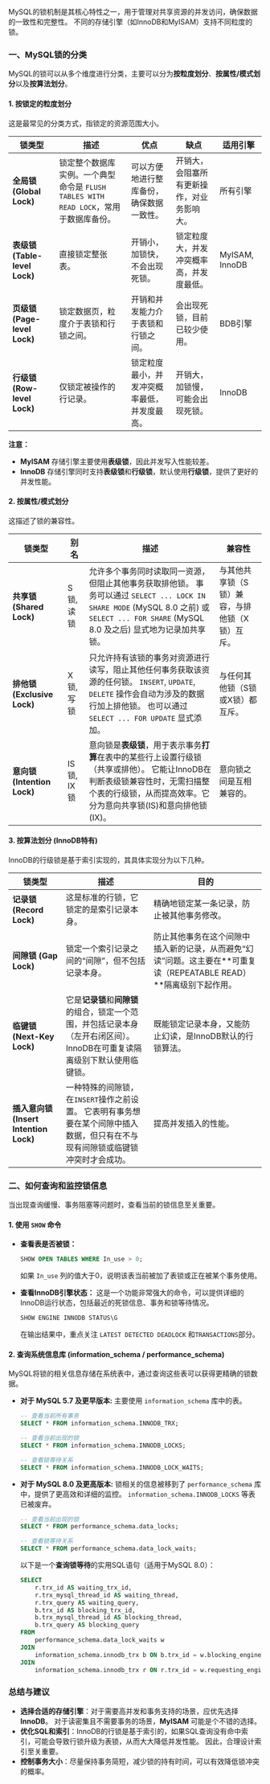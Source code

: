 MySQL的锁机制是其核心特性之一，用于管理对共享资源的并发访问，确保数据的一致性和完整性。 不同的存储引擎（如InnoDB和MyISAM）支持不同粒度的锁。

### 一、MySQL锁的分类

MySQL的锁可以从多个维度进行分类，主要可以分为**按粒度划分**、**按属性/模式划分**以及**按算法划分**。

#### 1. 按锁定的粒度划分

这是最常见的分类方式，指锁定的资源范围大小。

| 锁类型 | 描述 | 优点 | 缺点 | 适用引擎 |
| --- | --- | --- | --- | --- |
| **全局锁 (Global Lock)** | 锁定整个数据库实例。一个典型命令是 `FLUSH TABLES WITH READ LOCK`，常用于数据库备份。 | 可以方便地进行整库备份，确保数据一致性。 | 开销大，会阻塞所有更新操作，对业务影响大。 | 所有引擎 |
| **表级锁 (Table-level Lock)** | 直接锁定整张表。 | 开销小，加锁快，不会出现死锁。 | 锁定粒度大，并发冲突概率高，并发度最低。 | MyISAM, InnoDB |
| **页级锁 (Page-level Lock)** | 锁定数据页，粒度介于表锁和行锁之间。 | 开销和并发能力介于表锁和行锁之间。 | 会出现死锁，目前已较少使用。 | BDB引擎 |
| **行级锁 (Row-level Lock)** | 仅锁定被操作的行记录。 | 锁定粒度最小，并发冲突概率最低，并发度最高。 | 开销大，加锁慢，可能会出现死锁。 | InnoDB |

**注意：**
*   **MyISAM** 存储引擎主要使用**表级锁**，因此并发写入性能较差。
*   **InnoDB** 存储引擎同时支持**表级锁**和**行级锁**，默认使用**行级锁**，提供了更好的并发性能。

#### 2. 按属性/模式划分

这描述了锁的兼容性。

| 锁类型 | 别名 | 描述 | 兼容性 |
| --- | --- | --- | --- |
| **共享锁 (Shared Lock)** | S锁, 读锁 | 允许多个事务同时读取同一资源，但阻止其他事务获取排他锁。 事务可以通过 `SELECT ... LOCK IN SHARE MODE` (MySQL 8.0 之前) 或 `SELECT ... FOR SHARE` (MySQL 8.0 及之后) 显式地为记录加共享锁。 | 与其他共享锁（S锁）兼容，与排他锁（X锁）互斥。 |
| **排他锁 (Exclusive Lock)** | X锁, 写锁 | 只允许持有该锁的事务对资源进行读写，阻止其他任何事务获取该资源的任何锁。 `INSERT`, `UPDATE`, `DELETE` 操作会自动为涉及的数据行加上排他锁。 也可以通过 `SELECT ... FOR UPDATE` 显式添加。 | 与任何其他锁（S锁或X锁）都互斥。 |
| **意向锁 (Intention Lock)** | IS锁, IX锁 | 意向锁是**表级锁**，用于表示事务**打算**在表中的某些行上设置行级锁（共享或排他）。 它能让InnoDB在判断表级锁兼容性时，无需扫描整个表的行级锁，从而提高效率。它分为意向共享锁(IS)和意向排他锁(IX)。 | 意向锁之间是互相兼容的。 |

#### 3. 按算法划分 (InnoDB特有)

InnoDB的行级锁是基于索引实现的，其具体实现分为以下几种。

| 锁类型 | 描述 | 目的 |
| --- | --- | --- |
| **记录锁 (Record Lock)** | 这是标准的行锁，它锁定的是索引记录本身。 | 精确地锁定某一条记录，防止被其他事务修改。 |
| **间隙锁 (Gap Lock)** | 锁定一个索引记录之间的“间隙”，但不包括记录本身。 | 防止其他事务在这个间隙中插入新的记录，从而避免“幻读”问题。这主要在**可重复读（REPEATABLE READ）**隔离级别下起作用。 |
| **临键锁 (Next-Key Lock)** | 它是**记录锁**和**间隙锁**的组合，锁定一个范围，并包括记录本身（左开右闭区间）。 InnoDB在可重复读隔离级别下默认使用临键锁。 | 既能锁定记录本身，又能防止幻读，是InnoDB默认的行锁算法。 |
| **插入意向锁 (Insert Intention Lock)** | 一种特殊的间隙锁，在`INSERT`操作之前设置。 它表明有事务想要在某个间隙中插入数据，但只有在不与现有间隙锁或临键锁冲突时才会成功。 | 提高并发插入的性能。 |

### 二、如何查询和监控锁信息

当出现查询缓慢、事务阻塞等问题时，查看当前的锁信息至关重要。

#### 1. 使用 `SHOW` 命令

*   **查看表是否被锁：**
    ```sql
    SHOW OPEN TABLES WHERE In_use > 0;
    ```
    如果 `In_use` 列的值大于0，说明该表当前被加了表锁或正在被某个事务使用。

*   **查看InnoDB引擎状态：**
    这是一个功能非常强大的命令，可以提供详细的InnoDB运行状态，包括最近的死锁信息、事务和锁等待情况。
    ```sql
    SHOW ENGINE INNODB STATUS\G
    ```
    在输出结果中，重点关注 `LATEST DETECTED DEADLOCK`
    和`TRANSACTIONS`部分。

#### 2. 查询系统信息库 (information_schema / performance_schema)

MySQL将锁的相关信息存储在系统表中，通过查询这些表可以获得更精确的锁数据。

*   **对于 MySQL 5.7 及更早版本:**
    主要使用 `information_schema` 库中的表。
    ```sql
    -- 查看当前所有事务
    SELECT * FROM information_schema.INNODB_TRX;

    -- 查看当前出现的锁
    SELECT * FROM information_schema.INNODB_LOCKS;

    -- 查看锁等待关系
    SELECT * FROM information_schema.INNODB_LOCK_WAITS;
    ```

*   **对于 MySQL 8.0 及更高版本:**
    锁相关的信息被移到了 `performance_schema` 库中，提供了更高效和详细的监控。 `information_schema.INNODB_LOCKS` 等表已被废弃。
    ```sql
    -- 查看当前出现的锁
    SELECT * FROM performance_schema.data_locks;

    -- 查看锁等待关系
    SELECT * FROM performance_schema.data_lock_waits;
    ```
    以下是一个**查询锁等待**的实用SQL语句（适用于MySQL 8.0）：
    ```sql
    SELECT
        r.trx_id AS waiting_trx_id,
        r.trx_mysql_thread_id AS waiting_thread,
        r.trx_query AS waiting_query,
        b.trx_id AS blocking_trx_id,
        b.trx_mysql_thread_id AS blocking_thread,
        b.trx_query AS blocking_query
    FROM
        performance_schema.data_lock_waits w
    JOIN
        information_schema.innodb_trx b ON b.trx_id = w.blocking_engine_transaction_id
    JOIN
        information_schema.innodb_trx r ON r.trx_id = w.requesting_engine_transaction_id;
    ```

### 总结与建议

*   **选择合适的存储引擎**：对于需要高并发和事务支持的场景，应优先选择 **InnoDB**。 对于读密集且不需要事务的场景，**MyISAM** 可能是个不错的选择。
*   **优化SQL和索引**：InnoDB的行锁是基于索引的，如果SQL查询没有命中索引，可能会导致行锁升级为表锁，从而大大降低并发性能。 因此，合理设计索引至关重要。
*   **控制事务大小**：尽量保持事务简短，减少锁的持有时间，可以有效降低锁冲突的概率。
